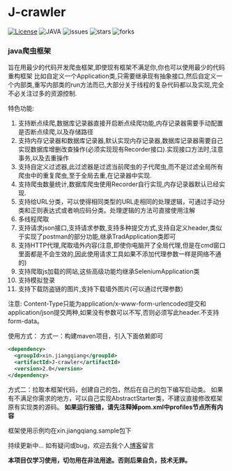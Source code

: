 # J-crawler
[![License](https://img.shields.io/github/license/jiangqiang2020/J-crawler)](https://www.apache.org/licenses/LICENSE-2.0)
![JAVA](https://img.shields.io/badge/JAVA-11+-green.svg)
![issues](https://img.shields.io/github/issues/jiangqiang2020/J-crawler)
![stars](https://img.shields.io/github/stars/jiangqiang2020/J-crawler)
![forks](	https://img.shields.io/github/forks/jiangqiang2020/J-crawler)

### java爬虫框架

旨在用最少的代码开发爬虫框架,即使现有框架不满足你,你也可以使用最少的代码重构框架
比如自定义一个Application类,只需要继承现有抽象接口,然后自定义一个内部类,重写内部类的run方法而已,大部分关于线程的复杂代码都以及实现,完全不必关注过多的资源控制.

特色功能:
1. 支持断点续爬,数据库记录器直接开启断点续爬功能,内存记录器需要手动配置是否断点续爬,以及存储路径
2. 支持内存记录器和数据库记录器,默认实现内存记录器,数据库记录器需要自己实现数据库增删改查操作(必须实现现有Recorder接口).实现接口方法时,注意事务,以及去重操作
3. 支持自定义过滤器,此过滤器是过滤当前爬虫的子代爬虫,而不是过滤全局所有爬虫中的重复爬虫,至于全局去重,在记录器中实现.
4. 支持爬虫数量统计,数据库爬虫使用Recorder自行实现,内存记录器默认已经实现.
5. 支持给URL分类，可以使得相同类型的URL走相同的处理逻辑，可通过手动分类和正则表达式或者响应码分类。处理逻辑的方法可直接使用注解
6. 多线程爬取
7. 支持请求json接口,支持请求参数,支持多种提交方式,支持自定义header,类似于实现了postman的部分功能,继承TradApplication类即可
8. 支持HTTP代理,爬取墙外内容(注意,即使你电脑开了全局代理,但是在cmd窗口里面都是不会生效的,因此使用请求工具如果不添加代理参数一样是网络不通的)
9. 支持爬取js加载的网站,这些高级功能均继承SeleniumApplication类
10. 支持模拟登录
11. 支持下载防盗链的图片,支持下载墙外图片(可以通过代理参数)

注意:
Content-Type只能为application/x-www-form-urlencoded提交和application/json提交两种,如果没有参数可以不写,否则必须写此header.不支持form-data。

使用方式：
方式一：构建maven项目，引入下面依赖即可
```XML
<dependency>
  <groupId>xin.jiangqiang</groupId>
  <artifactId>J-crawler</artifactId>
  <version>2.0</version>
</dependency>
```

方式二：拉取本框架代码，创建自己的包，然后在自己的包下编写启动类。
如果有不满足你需求的地方，可以自己实现AbstractStarter类，不建议直接修改框架原有实现类的源码。
**如果运行报错，请先注释掉pom.xml中profiles节点所有内容**

框架使用示例均在xin.jiangqiang.sample包下

持续更新中...
如有疑问或bug，欢迎去我个人[博客](https://blog.jiangqiang.xin)留言

**本项目仅学习使用，切勿用在非法用途。否则后果自负，技术无罪。**